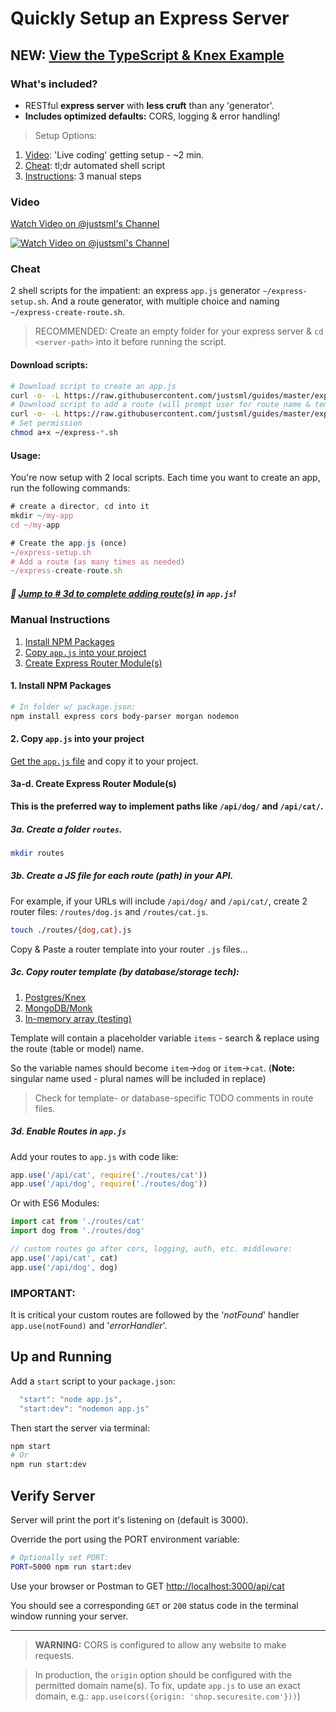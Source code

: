 # Quickly Setup an Express Server

## NEW: [View the TypeScript & Knex Example](../knex-typescript)

### What's included?

* RESTful **express server** with **less cruft** than any 'generator'.
* **Includes optimized defaults:** CORS, logging & error handling!

> Setup Options:

1. [Video](#video): 'Live coding' getting setup - ~2 min.
1. [Cheat](#cheat): tl;dr automated shell script
1. [Instructions](#instructions): 3 manual steps

### Video

[Watch Video on @justsml's Channel](https://www.youtube.com/watch?v=3pMLGK_EKxE)

[![Watch Video on @justsml's Channel](https://img.youtube.com/vi/3pMLGK_EKxE/0.jpg)](https://www.youtube.com/watch?v=3pMLGK_EKxE)

### Cheat

2 shell scripts for the impatient: an express `app.js` generator `~/express-setup.sh`. And a route generator, with multiple choice and naming `~/express-create-route.sh`.

> RECOMMENDED: Create an empty folder for your express server & `cd <server-path>` into it before running the script.

#### Download scripts:

```sh
# Download script to create an app.js
curl -o- -L https://raw.githubusercontent.com/justsml/guides/master/express/setup-guide/scripts/express-setup.sh > ~/express-setup.sh
# Download script to add a route (will prompt user for route name & template type)
curl -o- -L https://raw.githubusercontent.com/justsml/guides/master/express/setup-guide/scripts/express-create-route.sh > ~/express-create-route.sh
# Set permission
chmod a+x ~/express-*.sh
```

#### Usage:

You're now setup with 2 local scripts. Each time you want to create an app, run the following commands:

```js
# create a director, cd into it
mkdir ~/my-app
cd ~/my-app

# Create the app.js (once)
~/express-setup.sh
# Add a route (as many times as needed)
~/express-create-route.sh
```

##### :tada: [Jump to # 3d to complete adding route(s)](#3d-enable-routes-in-appjs) in `app.js`!


### Manual Instructions

1. [Install NPM Packages](#1-install-npm-packages)
2. [Copy `app.js` into your project](#2-copy-appjs-into-your-project)
3. [Create Express Router Module\(s\)](#3a-d-create-express-router-modules)


#### 1. Install NPM Packages

```sh
# In folder w/ package.json:
npm install express cors body-parser morgan nodemon
```

#### 2. Copy `app.js` into your project

[Get the `app.js` file](./app.js) and copy it to your project.

#### 3a-d. Create Express Router Module(s)

**This is the preferred way to implement paths like `/api/dog/` and `/api/cat/`.**

##### 3a. Create a folder `routes`.

```sh
mkdir routes
```

##### 3b. Create a JS file for each route (path) in your API.

For example, if your URLs will include `/api/dog/` and `/api/cat/`, create 2 router files: `/routes/dog.js` and `/routes/cat.js`.

```sh
touch ./routes/{dog,cat}.js
```

Copy & Paste a router template into your router `.js` files...

##### 3c. Copy router template (by database/storage tech):

1. [Postgres/Knex](./routes/template-postgres-knex.js)
1. [MongoDB/Monk](./routes/template-mongodb-monk.js)
1. [In-memory array (testing)](./routes/template-in-memory-array.js)

Template will contain a placeholder variable `items` - search & replace using the route (table or model) name.

So the variable names should become `item`->`dog` or `item`->`cat`. (**Note:** singular name used - plural names will be included in replace)


> Check for template- or database-specific TODO comments in route files.

##### 3d. Enable Routes in `app.js`

Add your routes to `app.js` with code like:

```js
app.use('/api/cat', require('./routes/cat'))
app.use('/api/dog', require('./routes/dog'))
```

Or with ES6 Modules:

```js
import cat from './routes/cat'
import dog from './routes/dog'

// custom routes go after cors, logging, auth, etc. middleware:
app.use('/api/cat', cat)
app.use('/api/dog', dog)
```

### IMPORTANT:

It is critical your custom routes are followed by the '*notFound*' handler `app.use(notFound)` and '*errorHandler*'.


## Up and Running

Add a `start` script to your `package.json`:

```js
  "start": "node app.js",
  "start:dev": "nodemon app.js"
```

Then start the server via terminal:

```sh
npm start
# Or
npm run start:dev
```

## Verify Server

Server will print the port it's listening on (default is 3000).

Override the port using the PORT environment variable:

```sh
# Optionally set PORT:
PORT=5000 npm run start:dev
```

Use your browser or Postman to GET [http://localhost:3000/api/cat](http://localhost:3000/api/cat)

You should see a corresponding `GET` or `200` status code in the terminal window running your server.


----------
> **WARNING:** CORS is configured to allow any website to make requests.

> In production, the `origin` option should be configured with the permitted domain name(s). To fix, update `app.js` to use an exact domain, e.g.: `app.use(cors({origin: 'shop.securesite.com'}))`)
